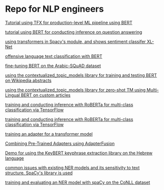 # Repo for NLP engineers

 [Tutorial using TFX for production-level ML pipeline using BERT](https://github.com/adrienpayong/bert/blob/main/TFX_Pipeline_for_Bert_Preprocessing.ipynb)
 
 [tutorial using BERT for conducting inference on question answering](https://github.com/adrienpayong/bert/blob/main/Question_Answering_with_a_Fine_Tuned_BERT.ipynb)

[using transformers in Spacy's module, and shows sentiment classifer XL-Net ](https://github.com/adrienpayong/bert/blob/main/Spacy_Transformers_Demo.ipynb)

[offensive language text classification with BERT](https://github.com/adrienpayong/bert/blob/main/Codalab_Offensive_Language_Competition.ipynb)

[fine-tuning BERT on the Arabic-SQuAD dataset](https://github.com/adrienpayong/bert/blob/main/bert_arabicqa.ipynb)

[using the contextualized_topic_models library for training and testing BERT on Wikipedia abstracts](https://github.com/adrienpayong/bert/blob/main/Tutorial_(v1_8_1)_Training%2C_Saving%2C_Loading_and_Testing.ipynb)

[using the contextualized_topic_models library for zero-shot TM using Multi-Lingual BERT on custom articles](https://github.com/adrienpayong/bert/blob/main/Tutorial_(v1_8_0)_Zero_shot_cross_lingual_topic_modeling.ipynb)

[ training and conducting inference with RoBERTa for multi-class classification via TensorFlow](https://github.com/adrienpayong/bert/blob/main/Experiments_RoBERTa%2BTF_IDF.ipynb)

[training and conducting inference with RoBERTa for multi-class classification via TensorFlow](https://github.com/adrienpayong/bert/blob/main/05_BERT_CONLL_NER.ipynb)

[training an adapter for a transformer model](https://github.com/adrienpayong/bert/blob/main/AdapterHub_01_Adapter_Training.ipynb)

[Combining Pre-Trained Adapters using AdapterFusion](https://github.com/adrienpayong/bert/blob/main/AdapterHub_01_Adapter_Training.ipynb)

[Demo for using the KeyBERT keyphrase extraction library on the Hebrew language](https://github.com/adrienpayong/Repository-for-NLP-Engineer/blob/main/keyBERT_hebrew.ipynb)

[ common issues with existing NER models and its sensitivity to text structure. SpaCy's library is used](https://github.com/adrienpayong/Repository-for-NLP-Engineer/blob/main/NERIssues.ipynb)

[ training and evaluating an NER model with spaCy on the CoNLL dataset](https://github.com/adrienpayong/Repository-for-NLP-Engineer)




